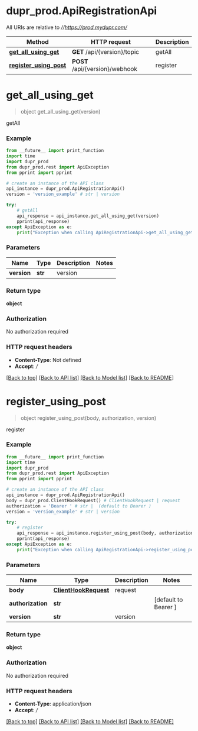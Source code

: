 # dupr_prod.ApiRegistrationApi

All URIs are relative to *//https://prod.mydupr.com/*

Method | HTTP request | Description
------------- | ------------- | -------------
[**get_all_using_get**](ApiRegistrationApi.md#get_all_using_get) | **GET** /api/{version}/topic | getAll
[**register_using_post**](ApiRegistrationApi.md#register_using_post) | **POST** /api/{version}/webhook | register

# **get_all_using_get**
> object get_all_using_get(version)

getAll

### Example
```python
from __future__ import print_function
import time
import dupr_prod
from dupr_prod.rest import ApiException
from pprint import pprint

# create an instance of the API class
api_instance = dupr_prod.ApiRegistrationApi()
version = 'version_example' # str | version

try:
    # getAll
    api_response = api_instance.get_all_using_get(version)
    pprint(api_response)
except ApiException as e:
    print("Exception when calling ApiRegistrationApi->get_all_using_get: %s\n" % e)
```

### Parameters

Name | Type | Description  | Notes
------------- | ------------- | ------------- | -------------
 **version** | **str**| version | 

### Return type

**object**

### Authorization

No authorization required

### HTTP request headers

 - **Content-Type**: Not defined
 - **Accept**: */*

[[Back to top]](#) [[Back to API list]](../README.md#documentation-for-api-endpoints) [[Back to Model list]](../README.md#documentation-for-models) [[Back to README]](../README.md)

# **register_using_post**
> object register_using_post(body, authorization, version)

register

### Example
```python
from __future__ import print_function
import time
import dupr_prod
from dupr_prod.rest import ApiException
from pprint import pprint

# create an instance of the API class
api_instance = dupr_prod.ApiRegistrationApi()
body = dupr_prod.ClientHookRequest() # ClientHookRequest | request
authorization = 'Bearer ' # str |  (default to Bearer )
version = 'version_example' # str | version

try:
    # register
    api_response = api_instance.register_using_post(body, authorization, version)
    pprint(api_response)
except ApiException as e:
    print("Exception when calling ApiRegistrationApi->register_using_post: %s\n" % e)
```

### Parameters

Name | Type | Description  | Notes
------------- | ------------- | ------------- | -------------
 **body** | [**ClientHookRequest**](ClientHookRequest.md)| request | 
 **authorization** | **str**|  | [default to Bearer ]
 **version** | **str**| version | 

### Return type

**object**

### Authorization

No authorization required

### HTTP request headers

 - **Content-Type**: application/json
 - **Accept**: */*

[[Back to top]](#) [[Back to API list]](../README.md#documentation-for-api-endpoints) [[Back to Model list]](../README.md#documentation-for-models) [[Back to README]](../README.md)

